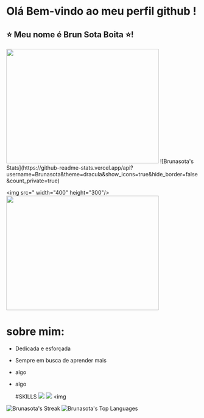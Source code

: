 #  Olá Bem-vindo ao meu perfil github !
## ⭐ Meu nome é Brun Sota Boita ⭐!
<img src="https://camo.githubusercontent.com/322322986ed184a7dbe6378967e4df0c0212a27202376a3903a1a9c81c8074de/68747470733a2f2f6769746875622d726561646d652d73746174732e76657263656c2e6170702f6170693f757365726e616d653d4272756e61736f7461267468656d653d64726163756c612673686f775f69636f6e733d7472756526686964655f626f726465723d66616c736526636f756e745f707269766174653d74727565" width="400" height="300" />
![Brunasota's Stats](https://github-readme-stats.vercel.app/api?username=Brunasota&theme=dracula&show_icons=true&hide_border=false&count_private=true)

<img src=" width="400" height="300"/>
<img src="" width="400" height="300"/>
# sobre mim:
- Dedicada e esforçada  
- Sempre em busca de aprender mais
- algo
- algo

  #SKILLS
  <img src= "https://img.shields.io/badge/WhatsApp-25D366?style=for-the-badge&logo=whatsapp&logoColor=white" />
  <img src= "https://img.shields.io/badge/Instagram-E4405F?style=for-the-badge&logo=instagram&logoColor=white" />
  <img 
  
![Brunasota's Streak](https://github-readme-streak-stats.herokuapp.com/?user=Brunasota&theme=dracula&hide_border=false)
![Brunasota's Top Languages](https://github-readme-stats.vercel.app/api/top-langs/?username=Brunasota&theme=dracula&show_icons=true&hide_border=false&layout=compact)
